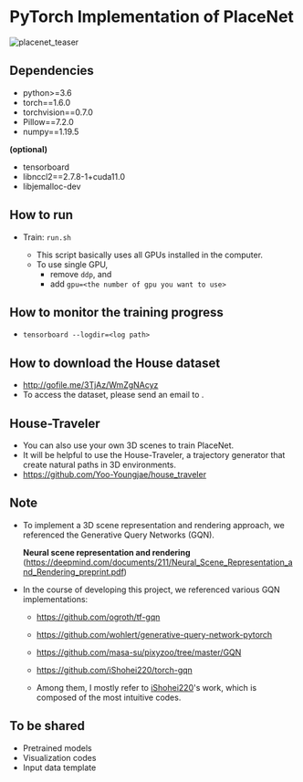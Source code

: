 # PyTorch Implementation of PlaceNet

![placenet_teaser](https://user-images.githubusercontent.com/6002018/165482719-37003726-b5de-43f3-b597-e4f39867ea82.png)


## Dependencies

- python>=3.6
- torch==1.6.0
- torchvision==0.7.0
- Pillow==7.2.0
- numpy==1.19.5

**(optional)**
- tensorboard
- libnccl2==2.7.8-1+cuda11.0
- libjemalloc-dev


## How to run

- Train: `run.sh`

  - This script basically uses all GPUs installed in the computer.
  - To use single GPU,
    - remove `ddp`, and
    - add `gpu=<the number of gpu you want to use>`


## How to monitor the training progress
- `tensorboard --logdir=<log path>`


## How to download the House dataset
- http://gofile.me/3TjAz/WmZgNAcyz
- To access the dataset, please send an email to <tbd>.


## House-Traveler
- You can also use your own 3D scenes to train PlaceNet.
- It will be helpful to use the House-Traveler, a trajectory generator that create natural paths in 3D environments.
- https://github.com/Yoo-Youngjae/house_traveler


## Note

- To implement a 3D scene representation and rendering approach, we referenced the Generative Query Networks (GQN).

  **Neural scene representation and rendering** (https://deepmind.com/documents/211/Neural_Scene_Representation_and_Rendering_preprint.pdf)
  
- In the course of developing this project, we referenced various GQN implementations:

  - https://github.com/ogroth/tf-gqn
  - https://github.com/wohlert/generative-query-network-pytorch
  - https://github.com/masa-su/pixyzoo/tree/master/GQN
  - https://github.com/iShohei220/torch-gqn
  
  - Among them, I mostly refer to [iShohei220](https://github.com/iShohei220/torch-gqn)'s work, which is composed of the most intuitive codes.


## To be shared

- Pretrained models
- Visualization codes
- Input data template
